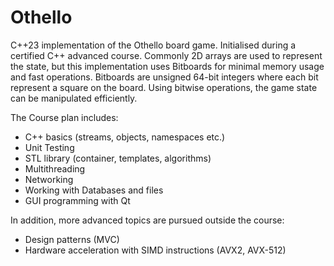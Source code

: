 # Othello
C++23 implementation of the Othello board game. Initialised during a certified C++ advanced course.
Commonly 2D arrays are used to represent the state, but this implementation uses Bitboards for minimal memory usage and fast operations.
Bitboards are unsigned 64-bit integers where each bit represent a square on the board. Using bitwise operations, the game state can be manipulated efficiently.

The Course plan includes:
- C++ basics (streams, objects, namespaces etc.)
- Unit Testing
- STL library (container, templates, algorithms)
- Multithreading
- Networking
- Working with Databases and files
- GUI programming with Qt

In addition, more advanced topics are pursued outside the course:
- Design patterns (MVC)
- Hardware acceleration with SIMD instructions (AVX2, AVX-512)


